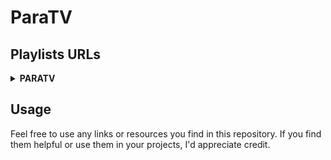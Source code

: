# ParaTV

## Playlists URLs

<details>
<summary><strong>PARATV</strong></summary>

| File                                      | Short URL                                 |
| :-----------------------------------------| :-----------------------------------------|
| [paratv.m3u](https://github.com/paradise-91/paratv/blob/main/playlists/paratv/main/paratv.m3u) | [https://paratv.duckdns.org/paratv](https://paratv.duckdns.org/paratv) |
| [paratv_chno_off.m3u](https://github.com/paradise-91/paratv/blob/main/playlists/paratv/main/filter/chno_off.m3u) | [https://paratv.duckdns.org/paratv0](https://paratv.duckdns.org/paratv0) |
| [paratv_id_off.m3u](https://github.com/paradise-91/paratv/blob/main/playlists/paratv/main/filter/id_off.m3u) | [https://paratv.duckdns.org/paratv1](https://paratv.duckdns.org/paratv1) |
| [paratv_group_off.m3u](https://github.com/paradise-91/paratv/blob/main/playlists/paratv/main/filter/group_off.m3u) | [https://paratv.duckdns.org/paratv2](https://paratv.duckdns.org/paratv2) |
| [paratv_raw.m3u](https://github.com/paradise-91/paratv/blob/main/playlists/paratv/main/filter/raw.m3u) | [https://paratv.duckdns.org/paratv3](https://paratv.duckdns.org/paratv3) |
| [paratv_group_only.m3u](https://github.com/paradise-91/paratv/blob/main/playlists/paratv/main/filter/group_only.m3u) | [https://paratv.duckdns.org/paratv4](https://paratv.duckdns.org/paratv4) |
| [paratv_logo_off.m3u](https://github.com/paradise-91/paratv/blob/main/playlists/paratv/main/filter/logo_off.m3u) | [https://paratv.duckdns.org/paratv5](https://paratv.duckdns.org/paratv5) |

<details  open>
<summary><strong>GROUP</strong></summary>

<details>
<summary>france</summary>

| File                                      | Short URL                                 |
| :-----------------------------------------| :-----------------------------------------|
| [france.m3u](https://github.com/paradise-91/paratv/blob/main/playlists/paratv/group/france/france.m3u) | [https://paratv.duckdns.org/fr](https://paratv.duckdns.org/fr) |
| [france_chno_off.m3u](https://github.com/paradise-91/paratv/blob/main/playlists/paratv/group/france/filter/chno_off.m3u) | [https://paratv.duckdns.org/fr0](https://paratv.duckdns.org/fr0) |
| [france_id_off.m3u](https://github.com/paradise-91/paratv/blob/main/playlists/paratv/group/france/filter/id_off.m3u) | [https://paratv.duckdns.org/fr1](https://paratv.duckdns.org/fr1) |
| [france_group_off.m3u](https://github.com/paradise-91/paratv/blob/main/playlists/paratv/group/france/filter/group_off.m3u) | [https://paratv.duckdns.org/fr2](https://paratv.duckdns.org/fr2) |
| [france_raw.m3u](https://github.com/paradise-91/paratv/blob/main/playlists/paratv/group/france/filter/raw.m3u) | [https://paratv.duckdns.org/fr3](https://paratv.duckdns.org/fr3) |
| [france_group_only.m3u](https://github.com/paradise-91/paratv/blob/main/playlists/paratv/group/france/filter/group_only.m3u) | [https://paratv.duckdns.org/fr4](https://paratv.duckdns.org/fr4) |
| [france_logo_off.m3u](https://github.com/paradise-91/paratv/blob/main/playlists/paratv/group/france/filter/logo_off.m3u) | [https://paratv.duckdns.org/fr5](https://paratv.duckdns.org/fr5) |

</details>

<details>
<summary>tf1plus</summary>

| File                                      | Short URL                                 |
| :-----------------------------------------| :-----------------------------------------|
| [tf1plus.m3u](https://github.com/paradise-91/paratv/blob/main/playlists/paratv/group/tf1plus/tf1plus.m3u) | [https://paratv.duckdns.org/tf1](https://paratv.duckdns.org/tf1) |
| [tf1plus_chno_off.m3u](https://github.com/paradise-91/paratv/blob/main/playlists/paratv/group/tf1plus/filter/chno_off.m3u) | [https://paratv.duckdns.org/tf10](https://paratv.duckdns.org/tf10) |
| [tf1plus_id_off.m3u](https://github.com/paradise-91/paratv/blob/main/playlists/paratv/group/tf1plus/filter/id_off.m3u) | [https://paratv.duckdns.org/tf11](https://paratv.duckdns.org/tf11) |
| [tf1plus_group_off.m3u](https://github.com/paradise-91/paratv/blob/main/playlists/paratv/group/tf1plus/filter/group_off.m3u) | [https://paratv.duckdns.org/tf12](https://paratv.duckdns.org/tf12) |
| [tf1plus_raw.m3u](https://github.com/paradise-91/paratv/blob/main/playlists/paratv/group/tf1plus/filter/raw.m3u) | [https://paratv.duckdns.org/tf13](https://paratv.duckdns.org/tf13) |
| [tf1plus_group_only.m3u](https://github.com/paradise-91/paratv/blob/main/playlists/paratv/group/tf1plus/filter/group_only.m3u) | [https://paratv.duckdns.org/tf14](https://paratv.duckdns.org/tf14) |
| [tf1plus_logo_off.m3u](https://github.com/paradise-91/paratv/blob/main/playlists/paratv/group/tf1plus/filter/logo_off.m3u) | [https://paratv.duckdns.org/tf15](https://paratv.duckdns.org/tf15) |

</details>

<details>
<summary>canalplus</summary>

| File                                      | Short URL                                 |
| :-----------------------------------------| :-----------------------------------------|
| [canalplus.m3u](https://github.com/paradise-91/paratv/blob/main/playlists/paratv/group/canalplus/canalplus.m3u) | [https://paratv.duckdns.org/cplus](https://paratv.duckdns.org/cplus) |
| [canalplus_chno_off.m3u](https://github.com/paradise-91/paratv/blob/main/playlists/paratv/group/canalplus/filter/chno_off.m3u) | [https://paratv.duckdns.org/cplus0](https://paratv.duckdns.org/cplus0) |
| [canalplus_id_off.m3u](https://github.com/paradise-91/paratv/blob/main/playlists/paratv/group/canalplus/filter/id_off.m3u) | [https://paratv.duckdns.org/cplus1](https://paratv.duckdns.org/cplus1) |
| [canalplus_group_off.m3u](https://github.com/paradise-91/paratv/blob/main/playlists/paratv/group/canalplus/filter/group_off.m3u) | [https://paratv.duckdns.org/cplus2](https://paratv.duckdns.org/cplus2) |
| [canalplus_raw.m3u](https://github.com/paradise-91/paratv/blob/main/playlists/paratv/group/canalplus/filter/raw.m3u) | [https://paratv.duckdns.org/cplus3](https://paratv.duckdns.org/cplus3) |
| [canalplus_group_only.m3u](https://github.com/paradise-91/paratv/blob/main/playlists/paratv/group/canalplus/filter/group_only.m3u) | [https://paratv.duckdns.org/cplus4](https://paratv.duckdns.org/cplus4) |
| [canalplus_logo_off.m3u](https://github.com/paradise-91/paratv/blob/main/playlists/paratv/group/canalplus/filter/logo_off.m3u) | [https://paratv.duckdns.org/cplus5](https://paratv.duckdns.org/cplus5) |

</details>

<details>
<summary>france.tv</summary>

| File                                      | Short URL                                 |
| :-----------------------------------------| :-----------------------------------------|
| [france.tv.m3u](https://github.com/paradise-91/paratv/blob/main/playlists/paratv/group/france.tv/france.tv.m3u) | [https://paratv.duckdns.org/frtv](https://paratv.duckdns.org/frtv) |
| [france.tv_chno_off.m3u](https://github.com/paradise-91/paratv/blob/main/playlists/paratv/group/france.tv/filter/chno_off.m3u) | [https://paratv.duckdns.org/frtv0](https://paratv.duckdns.org/frtv0) |
| [france.tv_id_off.m3u](https://github.com/paradise-91/paratv/blob/main/playlists/paratv/group/france.tv/filter/id_off.m3u) | [https://paratv.duckdns.org/frtv1](https://paratv.duckdns.org/frtv1) |
| [france.tv_group_off.m3u](https://github.com/paradise-91/paratv/blob/main/playlists/paratv/group/france.tv/filter/group_off.m3u) | [https://paratv.duckdns.org/frtv2](https://paratv.duckdns.org/frtv2) |
| [france.tv_raw.m3u](https://github.com/paradise-91/paratv/blob/main/playlists/paratv/group/france.tv/filter/raw.m3u) | [https://paratv.duckdns.org/frtv3](https://paratv.duckdns.org/frtv3) |
| [france.tv_group_only.m3u](https://github.com/paradise-91/paratv/blob/main/playlists/paratv/group/france.tv/filter/group_only.m3u) | [https://paratv.duckdns.org/frtv4](https://paratv.duckdns.org/frtv4) |
| [france.tv_logo_off.m3u](https://github.com/paradise-91/paratv/blob/main/playlists/paratv/group/france.tv/filter/logo_off.m3u) | [https://paratv.duckdns.org/frtv5](https://paratv.duckdns.org/frtv5) |

</details>

<details>
<summary>france3-regions</summary>

| File                                      | Short URL                                 |
| :-----------------------------------------| :-----------------------------------------|
| [france3-regions.m3u](https://github.com/paradise-91/paratv/blob/main/playlists/paratv/group/france3-regions/france3-regions.m3u) | [https://paratv.duckdns.org/fr3r](https://paratv.duckdns.org/fr3r) |
| [france3-regions_chno_off.m3u](https://github.com/paradise-91/paratv/blob/main/playlists/paratv/group/france3-regions/filter/chno_off.m3u) | [https://paratv.duckdns.org/fr3r0](https://paratv.duckdns.org/fr3r0) |
| [france3-regions_id_off.m3u](https://github.com/paradise-91/paratv/blob/main/playlists/paratv/group/france3-regions/filter/id_off.m3u) | [https://paratv.duckdns.org/fr3r1](https://paratv.duckdns.org/fr3r1) |
| [france3-regions_group_off.m3u](https://github.com/paradise-91/paratv/blob/main/playlists/paratv/group/france3-regions/filter/group_off.m3u) | [https://paratv.duckdns.org/fr3r2](https://paratv.duckdns.org/fr3r2) |
| [france3-regions_raw.m3u](https://github.com/paradise-91/paratv/blob/main/playlists/paratv/group/france3-regions/filter/raw.m3u) | [https://paratv.duckdns.org/fr3r3](https://paratv.duckdns.org/fr3r3) |
| [france3-regions_group_only.m3u](https://github.com/paradise-91/paratv/blob/main/playlists/paratv/group/france3-regions/filter/group_only.m3u) | [https://paratv.duckdns.org/fr3r4](https://paratv.duckdns.org/fr3r4) |
| [france3-regions_logo_off.m3u](https://github.com/paradise-91/paratv/blob/main/playlists/paratv/group/france3-regions/filter/logo_off.m3u) | [https://paratv.duckdns.org/fr3r5](https://paratv.duckdns.org/fr3r5) |

</details>

<details>
<summary>lequipe.fr</summary>

| File                                      | Short URL                                 |
| :-----------------------------------------| :-----------------------------------------|
| [lequipe.fr.m3u](https://github.com/paradise-91/paratv/blob/main/playlists/paratv/group/lequipe.fr/lequipe.fr.m3u) | [https://paratv.duckdns.org/lequipe](https://paratv.duckdns.org/lequipe) |
| [lequipe.fr_chno_off.m3u](https://github.com/paradise-91/paratv/blob/main/playlists/paratv/group/lequipe.fr/filter/chno_off.m3u) | [https://paratv.duckdns.org/lequipe0](https://paratv.duckdns.org/lequipe0) |
| [lequipe.fr_id_off.m3u](https://github.com/paradise-91/paratv/blob/main/playlists/paratv/group/lequipe.fr/filter/id_off.m3u) | [https://paratv.duckdns.org/lequipe1](https://paratv.duckdns.org/lequipe1) |
| [lequipe.fr_group_off.m3u](https://github.com/paradise-91/paratv/blob/main/playlists/paratv/group/lequipe.fr/filter/group_off.m3u) | [https://paratv.duckdns.org/lequipe2](https://paratv.duckdns.org/lequipe2) |
| [lequipe.fr_raw.m3u](https://github.com/paradise-91/paratv/blob/main/playlists/paratv/group/lequipe.fr/filter/raw.m3u) | [https://paratv.duckdns.org/lequipe3](https://paratv.duckdns.org/lequipe3) |
| [lequipe.fr_group_only.m3u](https://github.com/paradise-91/paratv/blob/main/playlists/paratv/group/lequipe.fr/filter/group_only.m3u) | [https://paratv.duckdns.org/lequipe4](https://paratv.duckdns.org/lequipe4) |
| [lequipe.fr_logo_off.m3u](https://github.com/paradise-91/paratv/blob/main/playlists/paratv/group/lequipe.fr/filter/logo_off.m3u) | [https://paratv.duckdns.org/lequipe5](https://paratv.duckdns.org/lequipe5) |

</details>

<details>
<summary>equidia</summary>

| File                                      | Short URL                                 |
| :-----------------------------------------| :-----------------------------------------|
| [equidia.m3u](https://github.com/paradise-91/paratv/blob/main/playlists/paratv/group/equidia/equidia.m3u) | [https://paratv.duckdns.org/equidia](https://paratv.duckdns.org/equidia) |
| [equidia_chno_off.m3u](https://github.com/paradise-91/paratv/blob/main/playlists/paratv/group/equidia/filter/chno_off.m3u) | [https://paratv.duckdns.org/equidia0](https://paratv.duckdns.org/equidia0) |
| [equidia_id_off.m3u](https://github.com/paradise-91/paratv/blob/main/playlists/paratv/group/equidia/filter/id_off.m3u) | [https://paratv.duckdns.org/equidia1](https://paratv.duckdns.org/equidia1) |
| [equidia_group_off.m3u](https://github.com/paradise-91/paratv/blob/main/playlists/paratv/group/equidia/filter/group_off.m3u) | [https://paratv.duckdns.org/equidia2](https://paratv.duckdns.org/equidia2) |
| [equidia_raw.m3u](https://github.com/paradise-91/paratv/blob/main/playlists/paratv/group/equidia/filter/raw.m3u) | [https://paratv.duckdns.org/equidia3](https://paratv.duckdns.org/equidia3) |
| [equidia_group_only.m3u](https://github.com/paradise-91/paratv/blob/main/playlists/paratv/group/equidia/filter/group_only.m3u) | [https://paratv.duckdns.org/equidia4](https://paratv.duckdns.org/equidia4) |
| [equidia_logo_off.m3u](https://github.com/paradise-91/paratv/blob/main/playlists/paratv/group/equidia/filter/logo_off.m3u) | [https://paratv.duckdns.org/equidia5](https://paratv.duckdns.org/equidia5) |

</details>

<details>
<summary>nrj</summary>

| File                                      | Short URL                                 |
| :-----------------------------------------| :-----------------------------------------|
| [nrj.m3u](https://github.com/paradise-91/paratv/blob/main/playlists/paratv/group/nrj/nrj.m3u) | [https://paratv.duckdns.org/nrj](https://paratv.duckdns.org/nrj) |
| [nrj_chno_off.m3u](https://github.com/paradise-91/paratv/blob/main/playlists/paratv/group/nrj/filter/chno_off.m3u) | [https://paratv.duckdns.org/nrj0](https://paratv.duckdns.org/nrj0) |
| [nrj_id_off.m3u](https://github.com/paradise-91/paratv/blob/main/playlists/paratv/group/nrj/filter/id_off.m3u) | [https://paratv.duckdns.org/nrj1](https://paratv.duckdns.org/nrj1) |
| [nrj_group_off.m3u](https://github.com/paradise-91/paratv/blob/main/playlists/paratv/group/nrj/filter/group_off.m3u) | [https://paratv.duckdns.org/nrj2](https://paratv.duckdns.org/nrj2) |
| [nrj_raw.m3u](https://github.com/paradise-91/paratv/blob/main/playlists/paratv/group/nrj/filter/raw.m3u) | [https://paratv.duckdns.org/nrj3](https://paratv.duckdns.org/nrj3) |
| [nrj_group_only.m3u](https://github.com/paradise-91/paratv/blob/main/playlists/paratv/group/nrj/filter/group_only.m3u) | [https://paratv.duckdns.org/nrj4](https://paratv.duckdns.org/nrj4) |
| [nrj_logo_off.m3u](https://github.com/paradise-91/paratv/blob/main/playlists/paratv/group/nrj/filter/logo_off.m3u) | [https://paratv.duckdns.org/nrj5](https://paratv.duckdns.org/nrj5) |

</details>

<details>
<summary>rmc-bfm</summary>

| File                                      | Short URL                                 |
| :-----------------------------------------| :-----------------------------------------|
| [rmc-bfm.m3u](https://github.com/paradise-91/paratv/blob/main/playlists/paratv/group/rmc-bfm/rmc-bfm.m3u) | [https://paratv.duckdns.org/rmcbfm](https://paratv.duckdns.org/rmcbfm) |
| [rmc-bfm_chno_off.m3u](https://github.com/paradise-91/paratv/blob/main/playlists/paratv/group/rmc-bfm/filter/chno_off.m3u) | [https://paratv.duckdns.org/rmcbfm0](https://paratv.duckdns.org/rmcbfm0) |
| [rmc-bfm_id_off.m3u](https://github.com/paradise-91/paratv/blob/main/playlists/paratv/group/rmc-bfm/filter/id_off.m3u) | [https://paratv.duckdns.org/rmcbfm1](https://paratv.duckdns.org/rmcbfm1) |
| [rmc-bfm_group_off.m3u](https://github.com/paradise-91/paratv/blob/main/playlists/paratv/group/rmc-bfm/filter/group_off.m3u) | [https://paratv.duckdns.org/rmcbfm2](https://paratv.duckdns.org/rmcbfm2) |
| [rmc-bfm_raw.m3u](https://github.com/paradise-91/paratv/blob/main/playlists/paratv/group/rmc-bfm/filter/raw.m3u) | [https://paratv.duckdns.org/rmcbfm3](https://paratv.duckdns.org/rmcbfm3) |
| [rmc-bfm_group_only.m3u](https://github.com/paradise-91/paratv/blob/main/playlists/paratv/group/rmc-bfm/filter/group_only.m3u) | [https://paratv.duckdns.org/rmcbfm4](https://paratv.duckdns.org/rmcbfm4) |
| [rmc-bfm_logo_off.m3u](https://github.com/paradise-91/paratv/blob/main/playlists/paratv/group/rmc-bfm/filter/logo_off.m3u) | [https://paratv.duckdns.org/rmcbfm5](https://paratv.duckdns.org/rmcbfm5) |

</details>

<details>
<summary>belgique</summary>

| File                                      | Short URL                                 |
| :-----------------------------------------| :-----------------------------------------|
| [belgique.m3u](https://github.com/paradise-91/paratv/blob/main/playlists/paratv/group/belgique/belgique.m3u) | [https://paratv.duckdns.org/be](https://paratv.duckdns.org/be) |
| [belgique_chno_off.m3u](https://github.com/paradise-91/paratv/blob/main/playlists/paratv/group/belgique/filter/chno_off.m3u) | [https://paratv.duckdns.org/be0](https://paratv.duckdns.org/be0) |
| [belgique_id_off.m3u](https://github.com/paradise-91/paratv/blob/main/playlists/paratv/group/belgique/filter/id_off.m3u) | [https://paratv.duckdns.org/be1](https://paratv.duckdns.org/be1) |
| [belgique_group_off.m3u](https://github.com/paradise-91/paratv/blob/main/playlists/paratv/group/belgique/filter/group_off.m3u) | [https://paratv.duckdns.org/be2](https://paratv.duckdns.org/be2) |
| [belgique_raw.m3u](https://github.com/paradise-91/paratv/blob/main/playlists/paratv/group/belgique/filter/raw.m3u) | [https://paratv.duckdns.org/be3](https://paratv.duckdns.org/be3) |
| [belgique_group_only.m3u](https://github.com/paradise-91/paratv/blob/main/playlists/paratv/group/belgique/filter/group_only.m3u) | [https://paratv.duckdns.org/be4](https://paratv.duckdns.org/be4) |
| [belgique_logo_off.m3u](https://github.com/paradise-91/paratv/blob/main/playlists/paratv/group/belgique/filter/logo_off.m3u) | [https://paratv.duckdns.org/be5](https://paratv.duckdns.org/be5) |

</details>

</details>

</details>

## Usage

Feel free to use any links or resources you find in this repository. If you find them helpful or use them in your projects, I'd appreciate credit.
